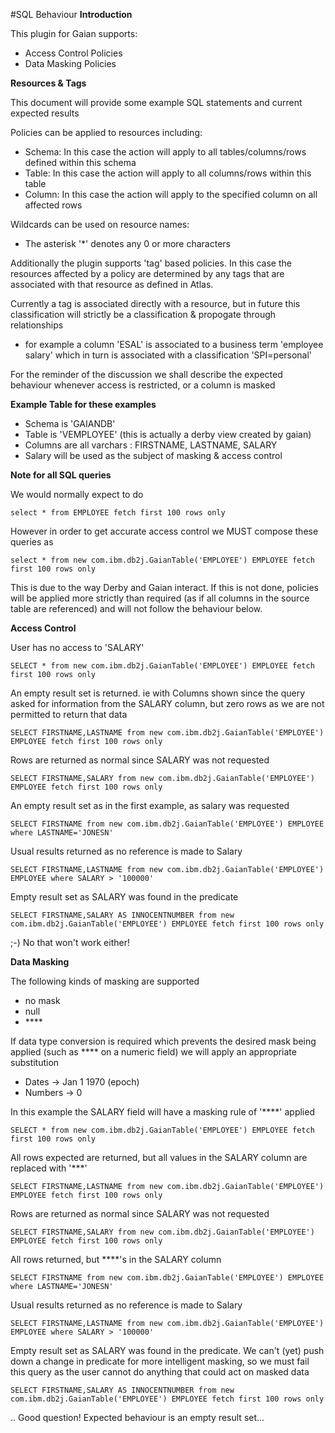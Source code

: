 <!-- SPDX-License-Identifier: CC-BY-4.0 -->
<!-- Copyright Contributors to the ODPi Egeria project. -->
#SQL Behaviour
**Introduction**

This plugin for Gaian supports:
* Access Control Policies
* Data Masking Policies

**Resources & Tags**

This document will provide some example SQL statements and 
current expected results

Policies can be applied to resources including:
* Schema:
    In this case the action will apply to all tables/columns/rows defined within
    this schema
* Table:
    In this case the action will apply to all columns/rows 
    within this table
* Column: 
    In this case the action will apply to the specified column
    on all affected rows
    
Wildcards can be used on resource names:
* The asterisk '*' denotes any 0 or more characters    


Additionally the plugin supports 'tag' based policies. In this case
the resources affected by a policy are determined by any tags that are
associated with that resource as defined in Atlas.

Currently a tag is associated directly with a resource, but in future this
classification will strictly be a classification & propogate through relationships
- for example a column 'ESAL' is associated to a business term 'employee salary'
which in turn is associated with a classification 'SPI=personal'

For the reminder of the discussion we shall describe the expected
behaviour whenever access is restricted, or a column is masked

**Example Table for these examples**

* Schema is 'GAIANDB'
* Table is 'VEMPLOYEE' (this is actually a derby view created by gaian)
* Columns are all varchars : FIRSTNAME, LASTNAME, SALARY
* Salary will be used as the subject of masking & access control

**Note for all SQL queries**

We would normally expect to do

    select * from EMPLOYEE fetch first 100 rows only

However in order to get accurate access control we MUST compose these queries as

    select * from new com.ibm.db2j.GaianTable('EMPLOYEE') EMPLOYEE fetch first 100 rows only

This is due to the way Derby and Gaian interact. If this is not done, policies will
be applied more strictly than required (as if all columns in the source table are referenced) and will not follow the 
behaviour below.

**Access Control**

User has no access to 'SALARY'

    SELECT * from new com.ibm.db2j.GaianTable('EMPLOYEE') EMPLOYEE fetch first 100 rows only

An empty result set is returned. ie with Columns shown since the query asked for information
from the SALARY column, but zero rows as we are not permitted to return that data


    SELECT FIRSTNAME,LASTNAME from new com.ibm.db2j.GaianTable('EMPLOYEE') EMPLOYEE fetch first 100 rows only

Rows are returned as normal since SALARY was not requested

    SELECT FIRSTNAME,SALARY from new com.ibm.db2j.GaianTable('EMPLOYEE') EMPLOYEE fetch first 100 rows only

An empty result set as in the first example, as salary was requested

    SELECT FIRSTNAME from new com.ibm.db2j.GaianTable('EMPLOYEE') EMPLOYEE where LASTNAME='JONESN'

Usual results returned as no reference is made to Salary

    SELECT FIRSTNAME,LASTNAME from new com.ibm.db2j.GaianTable('EMPLOYEE') EMPLOYEE where SALARY > '100000'

Empty result set as SALARY was found in the predicate

    SELECT FIRSTNAME,SALARY AS INNOCENTNUMBER from new com.ibm.db2j.GaianTable('EMPLOYEE') EMPLOYEE fetch first 100 rows only

;-) No that won't work either!

**Data Masking**

The following kinds of masking are supported
* no mask
* null
* \****

If data type conversion is required which prevents the desired mask being applied
(such as **** on a numeric field) we will apply an appropriate substitution
* Dates -> Jan 1 1970 (epoch)
* Numbers -> 0

In this example the SALARY field will have a masking rule of '****' applied

    SELECT * from new com.ibm.db2j.GaianTable('EMPLOYEE') EMPLOYEE fetch first 100 rows only

All rows expected are returned, but all values in the SALARY column are replaced with '***'


    SELECT FIRSTNAME,LASTNAME from new com.ibm.db2j.GaianTable('EMPLOYEE') EMPLOYEE fetch first 100 rows only

Rows are returned as normal since SALARY was not requested

    SELECT FIRSTNAME,SALARY from new com.ibm.db2j.GaianTable('EMPLOYEE') EMPLOYEE fetch first 100 rows only

All rows returned, but ****'s in the SALARY column

    SELECT FIRSTNAME from new com.ibm.db2j.GaianTable('EMPLOYEE') EMPLOYEE where LASTNAME='JONESN'

Usual results returned as no reference is made to Salary

    SELECT FIRSTNAME,LASTNAME from new com.ibm.db2j.GaianTable('EMPLOYEE') EMPLOYEE where SALARY > '100000'

Empty result set as SALARY was found in the predicate. We can't (yet) push down
a change in predicate for more intelligent masking, so we must fail this query as
the user cannot do anything that could act on masked data

    SELECT FIRSTNAME,SALARY AS INNOCENTNUMBER from new com.ibm.db2j.GaianTable('EMPLOYEE') EMPLOYEE fetch first 100 rows only

.. Good question! 
Expected behaviour is an empty result set...
